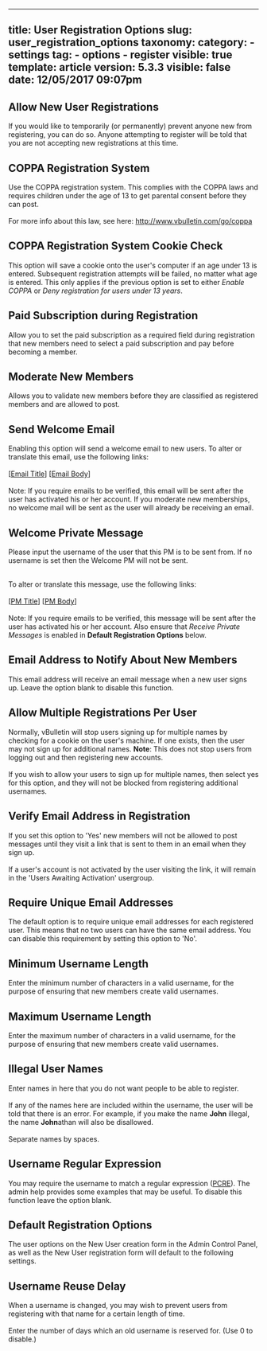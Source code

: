 
---
title: User Registration Options
slug: user_registration_options
taxonomy:
    category:
        - settings
    tag:
        - options
        - register
visible: true
template: article
version: 5.3.3
visible: false
date: 12/05/2017 09:07pm
---

## Allow New User Registrations
If you would like to temporarily (or permanently) prevent anyone new from registering, you can do so. Anyone attempting to register will be told that you are not accepting new registrations at this time.

## COPPA Registration System
Use the COPPA registration system. This complies with the COPPA laws and requires children under the age of 13 to get parental consent before they can post.<br />
<br />
For more info about this law, see here:
<a href="http://www.vbulletin.com/go/coppa">http://www.vbulletin.com/go/coppa</a>

## COPPA Registration System Cookie Check
This option will save a cookie onto the user's computer if an age  under 13 is entered.  Subsequent registration attempts will be failed, no matter what age is entered. This only applies if the previous option is set to either <em>Enable COPPA</em> or <em>Deny registration for users under 13 years</em>.

## Paid Subscription during Registration
Allow you to set the paid subscription as a required field during registration that new members need to select a paid subscription and pay before becoming a member.

## Moderate New Members
Allows you to validate new members before they are classified as registered members and are allowed to post.

## Send Welcome Email
Enabling this option will send a welcome email to new users. To alter or translate this email, use the following links:<br /><br /> [<a href="admincp/phrase.php?do=edit&amp;e[emailsubject][welcomemail_gemailsubject]" target="_blank">Email Title</a>] [<a href="admincp/phrase.php?do=edit&amp;e[emailbody][welcomemail_gemailbody]" target="_blank">Email Body</a>]<br />
<br />
Note: If you require emails to be verified, this email will be sent after the user has activated his or her account. If you moderate new memberships, no welcome mail will be sent as the user will already be receiving an email.

## Welcome Private Message
Please input the username of the user that this PM is to be sent from. If no username is set then the Welcome PM will not be sent.<br /><br />

To alter or translate this message, use the following links:<br /><br /> [<a href="admincp/phrase.php?do=edit&amp;e[emailsubject][welcomepm_gemailsubject]" target="_blank">PM Title</a>] [<a href="admincp/phrase.php?do=edit&amp;e[emailbody][welcomepm_gemailbody]" target="_blank">PM Body</a>]<br />
<br />
Note: If you require emails to be verified, this message will be sent after the user has activated his or her account. Also ensure that <em>Receive Private Messages</em> is enabled in <strong>Default Registration Options</strong> below.

## Email Address to Notify About New Members
This email address will receive an email message when a new user signs up. Leave the option blank to disable this function.

## Allow Multiple Registrations Per User
Normally, vBulletin will stop users signing up for multiple names by checking for a cookie on the user's machine. If one exists, then the user may not sign up for additional names. <b>Note</b>: This does not stop users from logging out and then registering new accounts.<br />
<br />
If you wish to allow your users to sign up for multiple names, then select yes for this option, and they will not be blocked from registering additional usernames.

## Verify Email Address in Registration
If you set this option to 'Yes' new members will not be allowed to post messages until they visit a link that is sent to them in an email when they sign up.<br />
<br />
If a user's account is not activated by the user visiting the link, it will remain in the 'Users Awaiting Activation' usergroup.

## Require Unique Email Addresses
The default option is to require unique email addresses for each registered user. This means that no two users can have the same email address. You can disable this requirement by setting this option to 'No'.

## Minimum Username Length
Enter the minimum number of characters in a valid username, for the purpose of ensuring that new members create valid usernames.

## Maximum Username Length
Enter the maximum number of characters in a valid username, for the purpose of ensuring that new members create valid usernames.

## Illegal User Names
Enter names in here that you do not want people to be able to register.<br />
<br />
If any of the names here are included within the username, the user will be told that there is an error. For example, if you make the name <b>John</b> illegal, the name <b>John</b>athan will also be disallowed.<br />
<br />
Separate names by spaces.

## Username Regular Expression
You may require the username to match a regular expression (<a href="http://www.php.net/manual-lookup.php?function=preg-match" target="_blank">PCRE</a>).  The admin help provides some examples that may be useful. To disable this function leave the option blank.

## Default Registration Options
The user options on the New User creation form in the Admin Control Panel, as well as the New User registration form will default to the following settings.

## Username Reuse Delay
When a username is changed, you may wish to prevent users from registering with that name for a certain length of time.<br />
<br />
Enter the number of days which an old username is reserved for. (Use 0 to disable.)



